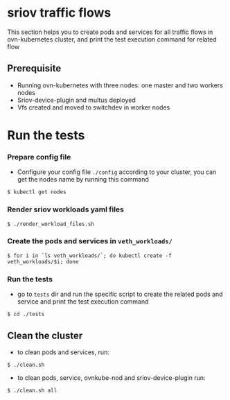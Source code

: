 # sriov traffic flows
This section helps you to create pods and services for all traffic flows in ovn-kubernetes cluster, and print the test execution command for related flow

## Prerequisite
- Running ovn-kubernetes with three nodes: one master and two workers nodes  
- Sriov-device-plugin and multus deployed  
- Vfs created and moved to switchdev in worker nodes 

# Run the tests
### Prepare config file
- Configure your config file `./config` according to your cluster, you can get the nodes name by running this command  
```
$ kubectl get nodes
```  

### Render sriov workloads yaml files
```
$ ./render_workload_files.sh
```

### Create the pods and services in `veth_workloads/`
```
$ for i in `ls veth_workloads/`; do kubectl create -f veth_workloads/$i; done
```

### Run the tests
- go to `tests` dir and run the specific script to create the related pods and service and print the test execution command  
```
$ cd ./tests

```

## Clean the cluster
- to clean pods and services, run:  
```
$ ./clean.sh
```
- to clean pods, service, ovnkube-nod and sriov-device-plugin run:  
```
$ ./clean.sh all
```
